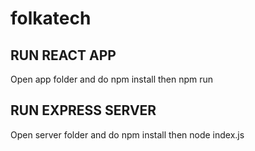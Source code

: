 # folkatech

## RUN REACT APP
Open app folder and do npm install then npm run

## RUN EXPRESS SERVER
Open server folder and do npm install then node index.js
